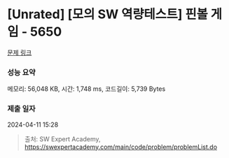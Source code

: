 # [Unrated] [모의 SW 역량테스트] 핀볼 게임 - 5650 

[문제 링크](https://swexpertacademy.com/main/code/problem/problemDetail.do?contestProbId=AWXRF8s6ezEDFAUo) 

### 성능 요약

메모리: 56,048 KB, 시간: 1,748 ms, 코드길이: 5,739 Bytes

### 제출 일자

2024-04-11 15:28



> 출처: SW Expert Academy, https://swexpertacademy.com/main/code/problem/problemList.do